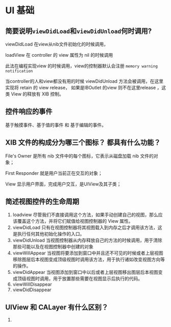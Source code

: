 # UI 基础





## 简要说明`viewDidLoad`和`viewDidUnload`何时调用?



viewDidLoad 在view从nib文件初始化的时候调用，

loadView 在 controller 的 view 属性为 nil 的时候调用

此法在编程实现view 的时候调用，view的控制器默认会注册 `memory warning notification`



当controller的人和view都没有用的时候 viewDidUnload 方法会被调用，在这里实现将 retain 的 view release， 如果是IBOutlet 的view 则不在这里release ，这类 View 的释放有 XIB 控制。





## 控件响应的事件



基于触摸事件、基于值的事件 和 基于编辑的事件。





## XIB 文件的构成分为哪三个图标？ 都具有什么功能？



File's Owner 是所有 nib 文件中的每个图标，它表示从磁盘加载 nib 文件的对象；

First Responder 就是用户当前正在交互的对象；

View 显示用户界面，完成用户交互，是UIView及其子类；



## 简述视图控件的生命周期



1. loadview 尽管我们不直接调用这个方法，如果手动创建自己的视图，那么应该覆盖这个方法，并将它们赋值给视图控制器的 View 属性。
2. viewDidLoad 只有在视图控制器将其视图载入到内存之后才调用该方法，这是执行任何其他初始化操作的入口。
3. viewDidUnload 当视图控制器从内存释放自己的方法的时候调用，用于清除那些可能以及在视图控制器中创建的对象
4. viewWillAppear 当视图将要添加到窗口中并且还不可见的时候或者上层视图移除图层后本视图变成顶级视图时调用该方法，用于执行诸如改变视图方向等的操作。
5. viewDidAppear 当视图添加到窗口中以后或者上层视图移出图层后本视图变成顶级视图时调用，用于放置那些需要在视图显示后执行的代码。
6. viewWillDisappear
7. viewDidDisappear





## UIView 和 CALayer 有什么区别？

1. ​